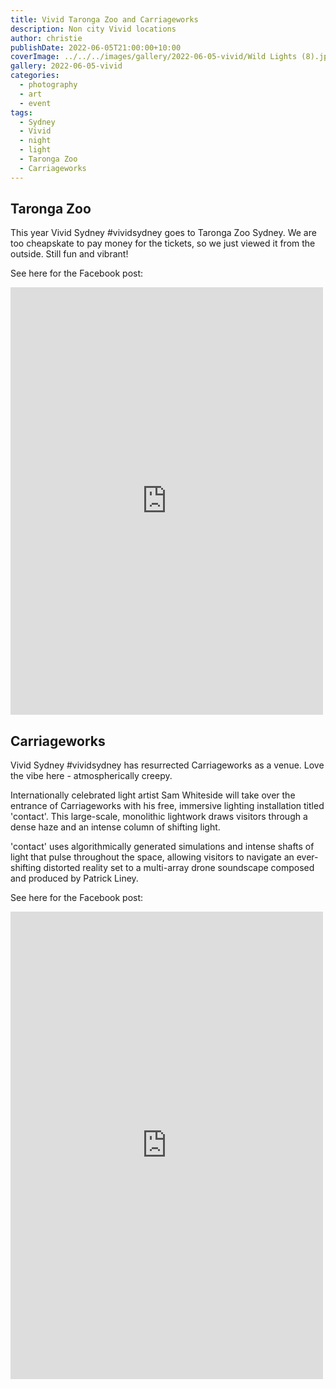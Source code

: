 ```yaml
---
title: Vivid Taronga Zoo and Carriageworks
description: Non city Vivid locations
author: christie
publishDate: 2022-06-05T21:00:00+10:00
coverImage: ../../../images/gallery/2022-06-05-vivid/Wild Lights (8).jpeg
gallery: 2022-06-05-vivid
categories:
  - photography
  - art
  - event
tags:
  - Sydney
  - Vivid
  - night
  - light
  - Taronga Zoo
  - Carriageworks
---
```


## Taronga Zoo

This year Vivid Sydney #vividsydney goes to Taronga Zoo Sydney. We are too cheapskate to pay money for the tickets, so we just viewed it from the outside. Still fun and vibrant!

See here for the Facebook post:

<iframe src="https://www.facebook.com/plugins/post.php?href=https%3A%2F%2Fwww.facebook.com%2Fchris1.tham%2Fposts%2Fpfbid023jhb1ZFSbkURRwVXmKopHqpyDgx9xtdjftWnV8LrDTzrZ12LhtJmvE53GCsCBKvXl&show_text=true&width=500" width="500" height="684" style="border:none;overflow:hidden" scrolling="no" frameborder="0" allowfullscreen="true" allow="autoplay; clipboard-write; encrypted-media; picture-in-picture; web-share"></iframe>

## Carriageworks

Vivid Sydney #vividsydney has resurrected Carriageworks as a venue. Love the vibe here - atmospherically creepy.

Internationally celebrated light artist Sam Whiteside will take over the entrance of Carriageworks with his free, immersive lighting installation titled 'contact'. This large-scale, monolithic lightwork draws visitors through a dense haze and an intense column of shifting light.

'contact' uses algorithmically generated simulations and intense shafts of light that pulse throughout the space, allowing visitors to navigate an ever-shifting distorted reality set to a multi-array drone soundscape composed and produced by Patrick Liney.

See here for the Facebook post:

<iframe src="https://www.facebook.com/plugins/post.php?href=https%3A%2F%2Fwww.facebook.com%2Fchris1.tham%2Fposts%2Fpfbid0eLsf3cRUY4Kd9qkeZSXoj9TgseuDHwRf2qmSmVZUvNsc9i7TyzgvxRbkwDe9MQUQl&show_text=true&width=500" width="500" height="748" style="border:none;overflow:hidden" scrolling="no" frameborder="0" allowfullscreen="true" allow="autoplay; clipboard-write; encrypted-media; picture-in-picture; web-share"></iframe>
